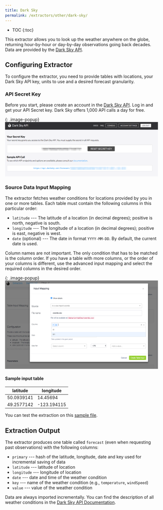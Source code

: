 ```yaml
---
title: Dark Sky
permalink: /extractors/other/dark-sky/
---
```


* TOC
{:toc}

This extractor allows you to look up the weather anywhere on the globe, returning hour-by-hour or day-by-day observations going back decades.
Data are provided by the [Dark Sky API](https://darksky.net/dev).

## Configuring Extractor

To configure the extractor, you need to provide tables with locations, your Dark Sky API key, units to use and a desired forecast granularity.

### API Secret Key

Before you start, please create an account in the [Dark Sky API](https://darksky.net/dev). Log in and get your API Secret key.
Dark Sky offers 1,000 API calls a day for free.

{: .image-popup}
![Screenshot - Dark Sky API key](/extractors/other/dark-sky/dark-sky-token.png)


### Source Data Input Mapping
The extractor fetches weather conditions for locations provided by you in one or more tables.
Each table must contain the following columns in this particular order:

- `latitude` --- The latitude of a location (in decimal degrees); positive is north, negative is south.
- `longitude` --- The longitude of a location (in decimal degrees); positive is east, negative is west.
- `date` (optional) --- The date in format `YYYY-MM-DD`. By default, the current date is used.

Column names are not important. The only condition that has to be matched is the column order. 
If you have a table with more columns, or the order of your columns is different, use the advanced input mapping and 
select the required columns in the desired order.

{: .image-popup}
![Screenshot - Advanced Input Mapping](/extractors/other/dark-sky/input-mapping.png)

#### Sample input table

|latitude|longitude|
|-----|----|
|50.0939141|14.45694|
|49.2577142|-123.194115|

You can test the extraction on this [sample file](/extractors/other/dark-sky/coords.csv).

## Extraction Output
The extractor produces one table called `forecast` (even when requesting past observations) with the following columns:

- `primary` --- hash of the latitude, longitude, date and key used for incremental saving of data
- `latitude` --- latitude of location
- `longitude` --- longitude of location
- `date` --- date and time of the weather condition
- `key` --- name of the weather condition (e.g., `temperature`, `windSpeed`)
- `value` --- value of the weather condition

Data are always imported incrementally.
You can find the description of all weather conditions in the [Dark Sky API Documentation](https://darksky.net/dev/docs#data-point-object).


